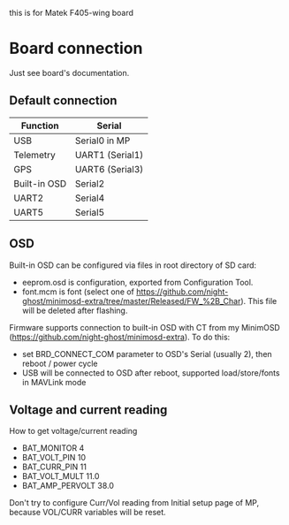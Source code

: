 this is for Matek F405-wing board

# Board connection

Just see board's documentation.


## Default connection
| Function     | Serial |
| ------       | ------ |
| USB          | Serial0 in MP |
| Telemetry    | UART1 (Serial1) |
| GPS          | UART6 (Serial3) | 
| Built-in OSD | Serial2 |
| UART2        | Serial4 |
| UART5        | Serial5 |


## OSD
Built-in OSD can be configured via files in root directory of SD card:
- eeprom.osd is configuration, exported from Configuration Tool.
- font.mcm is font (select one of https://github.com/night-ghost/minimosd-extra/tree/master/Released/FW_%2B_Char). This file will be deleted after flashing.

Firmware supports connection to built-in OSD with CT from my MinimOSD (https://github.com/night-ghost/minimosd-extra). To do this:
- set BRD_CONNECT_COM parameter to OSD's Serial (usually 2), then reboot / power cycle
- USB will be connected to OSD after reboot, supported load/store/fonts in MAVLink mode

## Voltage and current reading

How to get voltage/current reading
- BAT_MONITOR 4
- BAT_VOLT_PIN 10
- BAT_CURR_PIN 11
- BAT_VOLT_MULT 11.0
- BAT_AMP_PERVOLT 38.0

Don't try to configure Curr/Vol reading from Initial setup page of MP, because VOL/CURR variables will be reset.
